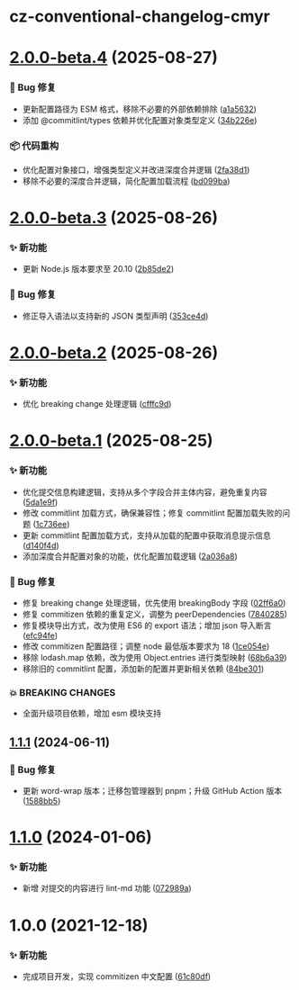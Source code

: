 # cz-conventional-changelog-cmyr

# [2.0.0-beta.4](https://github.com/CaoMeiYouRen/cz-conventional-changelog-cmyr/compare/v2.0.0-beta.3...v2.0.0-beta.4) (2025-08-27)


### 🐛 Bug 修复

* 更新配置路径为 ESM 格式，移除不必要的外部依赖排除 ([a1a5632](https://github.com/CaoMeiYouRen/cz-conventional-changelog-cmyr/commit/a1a5632))
* 添加 @commitlint/types 依赖并优化配置对象类型定义 ([34b226e](https://github.com/CaoMeiYouRen/cz-conventional-changelog-cmyr/commit/34b226e))


### 📦 代码重构

* 优化配置对象接口，增强类型定义并改进深度合并逻辑 ([2fa38d1](https://github.com/CaoMeiYouRen/cz-conventional-changelog-cmyr/commit/2fa38d1))
* 移除不必要的深度合并逻辑，简化配置加载流程 ([bd099ba](https://github.com/CaoMeiYouRen/cz-conventional-changelog-cmyr/commit/bd099ba))

# [2.0.0-beta.3](https://github.com/CaoMeiYouRen/cz-conventional-changelog-cmyr/compare/v2.0.0-beta.2...v2.0.0-beta.3) (2025-08-26)


### ✨ 新功能

* 更新 Node.js 版本要求至 20.10 ([2b85de2](https://github.com/CaoMeiYouRen/cz-conventional-changelog-cmyr/commit/2b85de2))


### 🐛 Bug 修复

* 修正导入语法以支持新的 JSON 类型声明 ([353ce4d](https://github.com/CaoMeiYouRen/cz-conventional-changelog-cmyr/commit/353ce4d))

# [2.0.0-beta.2](https://github.com/CaoMeiYouRen/cz-conventional-changelog-cmyr/compare/v2.0.0-beta.1...v2.0.0-beta.2) (2025-08-26)


### ✨ 新功能

* 优化 breaking change 处理逻辑 ([cfffc9d](https://github.com/CaoMeiYouRen/cz-conventional-changelog-cmyr/commit/cfffc9d))

# [2.0.0-beta.1](https://github.com/CaoMeiYouRen/cz-conventional-changelog-cmyr/compare/v1.1.1...v2.0.0-beta.1) (2025-08-25)


### ✨ 新功能

* 优化提交信息构建逻辑，支持从多个字段合并主体内容，避免重复内容 ([5da1e9f](https://github.com/CaoMeiYouRen/cz-conventional-changelog-cmyr/commit/5da1e9f))
* 修改 commitlint 加载方式，确保兼容性；修复 commitlint 配置加载失败的问题 ([1c736ee](https://github.com/CaoMeiYouRen/cz-conventional-changelog-cmyr/commit/1c736ee))
* 更新 commitlint 配置加载方式，支持从加载的配置中获取消息提示信息 ([d140f4d](https://github.com/CaoMeiYouRen/cz-conventional-changelog-cmyr/commit/d140f4d))
* 添加深度合并配置对象的功能，优化配置加载逻辑 ([2a036a8](https://github.com/CaoMeiYouRen/cz-conventional-changelog-cmyr/commit/2a036a8))


### 🐛 Bug 修复

* 修复 breaking change 处理逻辑，优先使用 breakingBody 字段 ([02ff6a0](https://github.com/CaoMeiYouRen/cz-conventional-changelog-cmyr/commit/02ff6a0))
* 修复 commitizen 依赖的重复定义，调整为 peerDependencies ([7840285](https://github.com/CaoMeiYouRen/cz-conventional-changelog-cmyr/commit/7840285))
* 修复模块导出方式，改为使用 ES6 的 export 语法；增加 json 导入断言 ([efc94fe](https://github.com/CaoMeiYouRen/cz-conventional-changelog-cmyr/commit/efc94fe))
* 修改 commitizen 配置路径；调整 node 最低版本要求为 18 ([1ce054e](https://github.com/CaoMeiYouRen/cz-conventional-changelog-cmyr/commit/1ce054e))
* 移除 lodash.map 依赖，改为使用 Object.entries 进行类型映射 ([68b6a39](https://github.com/CaoMeiYouRen/cz-conventional-changelog-cmyr/commit/68b6a39))
* 移除旧的 commitlint 配置，添加新的配置并更新相关依赖 ([84be301](https://github.com/CaoMeiYouRen/cz-conventional-changelog-cmyr/commit/84be301))


### 💥 BREAKING CHANGES

* 全面升级项目依赖，增加 esm 模块支持

## [1.1.1](https://github.com/CaoMeiYouRen/cz-conventional-changelog-cmyr/compare/v1.1.0...v1.1.1) (2024-06-11)


### 🐛 Bug 修复

* 更新 word-wrap 版本；迁移包管理器到 pnpm；升级 GitHub Action 版本 ([1588bb5](https://github.com/CaoMeiYouRen/cz-conventional-changelog-cmyr/commit/1588bb5))

# [1.1.0](https://github.com/CaoMeiYouRen/cz-conventional-changelog-cmyr/compare/v1.0.0...v1.1.0) (2024-01-06)


### ✨ 新功能

* 新增 对提交的内容进行 lint-md 功能 ([072989a](https://github.com/CaoMeiYouRen/cz-conventional-changelog-cmyr/commit/072989a))

# 1.0.0 (2021-12-18)


### ✨ 新功能

* 完成项目开发，实现 commitizen 中文配置 ([61c80df](https://github.com/CaoMeiYouRen/cz-conventional-changelog-cmyr/commit/61c80df))
